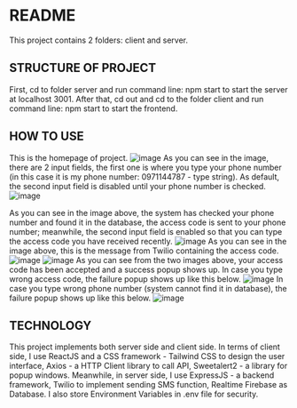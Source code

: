 # README
This project contains 2 folders: client and server.
## STRUCTURE OF PROJECT
First, cd to folder server and run command line: npm start to start the server at localhost 3001.
After that, cd out and cd to the folder client and run command line: npm start to start the frontend.
## HOW TO USE
This is the homepage of project.
![image](https://user-images.githubusercontent.com/48018773/217746077-23a35740-e83a-405c-b969-75029e0da6f7.png)
As you can see in the image, there are 2 input fields, the first one is where you type your phone number (in this case it is my phone number: 0971144787 - type string). As default, the second input field is disabled until your phone number is checked.
![image](https://user-images.githubusercontent.com/48018773/217746538-6a3c0b73-d083-4a7d-af3a-4531ee8ebdbc.png)

As you can see in the image above, the system has checked your phone number and found it in the database, the access code is sent to your phone number; meanwhile, the second input field is enabled so that you can type the access code you have received recently.
![image](https://user-images.githubusercontent.com/48018773/217746987-6ed35945-44ef-4fb1-b3a9-b14727435b70.png)
As you can see in the image above, this is the message from Twilio containing the access code.
![image](https://user-images.githubusercontent.com/48018773/217747131-6867a39e-e1ca-4b0d-9b17-34af8eb5d5d7.png)
![image](https://user-images.githubusercontent.com/48018773/217747189-d14413d9-0792-4405-88f2-b8fb712abd4b.png)
As you can see from the two images above, your access code has been accepted and a success popup shows up.
In case you type wrong access code, the failure popup shows up like this below.
![image](https://user-images.githubusercontent.com/48018773/217747425-e4f634ea-0d22-4b26-8e0d-326dce7ff11c.png)
In case you type wrong phone number (system cannot find it in database), the failure popup shows up like this below.
![image](https://user-images.githubusercontent.com/48018773/217747620-652ba8d7-c9ac-420b-b4c6-bcf5a0b23369.png)
## TECHNOLOGY
This project implements both server side and client side. 
In terms of client side, I use ReactJS and a CSS framework - Tailwind CSS to design the user interface, Axios - a HTTP Client library to call API, Sweetalert2 - a library for popup windows. Meanwhile, in server side, I use ExpressJS - a backend framework, Twilio to implement sending SMS function, Realtime Firebase as Database. I also store Environment Variables in .env file for security.
